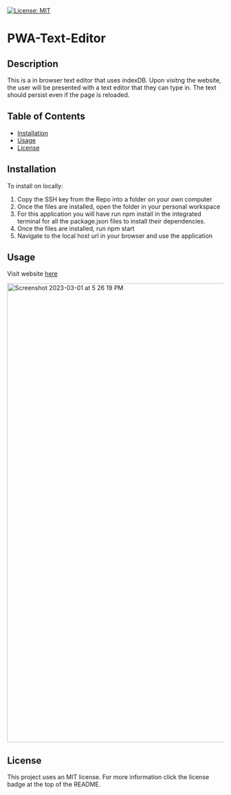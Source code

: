 [![License: MIT](https://img.shields.io/badge/License-MIT-yellow.svg)](https://opensource.org/licenses/MIT)
# PWA-Text-Editor
## Description
This is a in browser text editor that uses indexDB. Upon visitng the website, the user will be presented with a text editor that they can type in. The text should persist even if the page is reloaded. 
## Table of Contents
- [Installation](#installation)
- [Usage](#usage)
- [License](#license)
## Installation
To install on locally:
1. Copy the SSH key from the Repo into a folder on your own computer
2. Once the files are installed, open the folder in your personal workspace
3. For this application you will have run npm install in the integrated terminal for all the package.json files to install their dependencies.
4. Once the files are installed, run npm start
5. Navigate to the local host url in your browser and use the application
## Usage
Visit website [here](https://text-editor019.herokuapp.com/)

<img width="1068" alt="Screenshot 2023-03-01 at 5 26 19 PM" src="https://user-images.githubusercontent.com/117382111/222290634-c40914f6-0756-4248-96e5-3038d2ae3493.png">

## License
This project uses an MIT license. For more information click the license badge at the top of the README.
